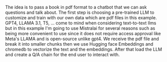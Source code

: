 The idea is to pass a book in pdf format to a chatbot that we can ask questions and talk about.
The first step is choosing a pre-trained LLM to customize and train with our own data which are pdf files in this example. GPT4, LLAMA 3.1, T5, ...  come to mind when considering text-to-text llms but in this example I'm going to use Mistralai for several reasons such as being more convenient to use since it does not require access approval like Meta's LLAMA and is open-source unlike gpt4. 
We receive the pdf file and break it into smaller chunks then we use Hugging face Embeddings and chromedb to vectorize the text and the embeddings. After that load the LLM and create a Q/A chain for the end user to interact with.
